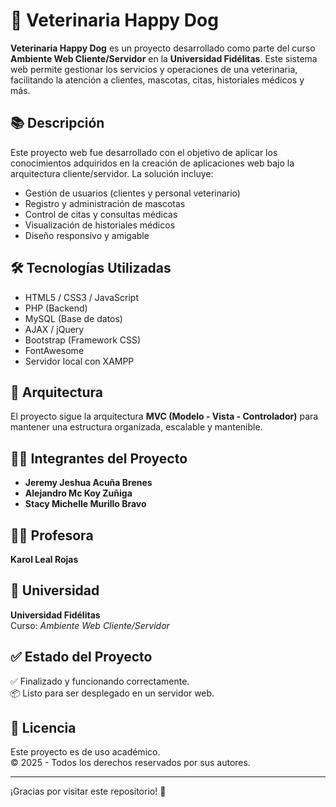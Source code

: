 # 🐶 Veterinaria Happy Dog

**Veterinaria Happy Dog** es un proyecto desarrollado como parte del curso **Ambiente Web Cliente/Servidor** en la **Universidad Fidélitas**. Este sistema web permite gestionar los servicios y operaciones de una veterinaria, facilitando la atención a clientes, mascotas, citas, historiales médicos y más.

## 📚 Descripción

Este proyecto web fue desarrollado con el objetivo de aplicar los conocimientos adquiridos en la creación de aplicaciones web bajo la arquitectura cliente/servidor. La solución incluye:

- Gestión de usuarios (clientes y personal veterinario)
- Registro y administración de mascotas
- Control de citas y consultas médicas
- Visualización de historiales médicos
- Diseño responsivo y amigable

## 🛠️ Tecnologías Utilizadas

- HTML5 / CSS3 / JavaScript
- PHP (Backend)
- MySQL (Base de datos)
- AJAX / jQuery
- Bootstrap (Framework CSS)
- FontAwesome
- Servidor local con XAMPP

## 🧠 Arquitectura

El proyecto sigue la arquitectura **MVC (Modelo - Vista - Controlador)** para mantener una estructura organizada, escalable y mantenible.

## 👨‍💻 Integrantes del Proyecto

- **Jeremy Jeshua Acuña Brenes**
- **Alejandro Mc Koy Zuñiga**
- **Stacy Michelle Murillo Bravo**

## 👩‍🏫 Profesora

**Karol Leal Rojas**

## 🏫 Universidad

**Universidad Fidélitas**  
Curso: *Ambiente Web Cliente/Servidor*

## ✅ Estado del Proyecto

✅ Finalizado y funcionando correctamente.  
📦 Listo para ser desplegado en un servidor web.

## 📄 Licencia

Este proyecto es de uso académico.  
© 2025 - Todos los derechos reservados por sus autores.

---

¡Gracias por visitar este repositorio! 🐾

